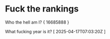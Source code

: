 # Fuck the rankings

Who the hell am I?
{ 16685888 }

What fucking year is it?
[ 2025-04-17T07:03:20Z ]
